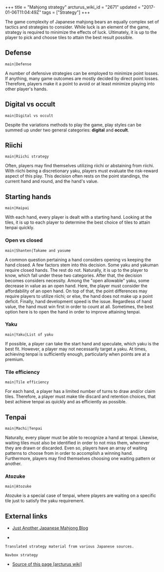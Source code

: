 +++
title = "Mahjong strategy"
arcturus_wiki_id = "2671"
updated = "2017-01-06T11:04:49Z"
tags = ["Strategy"]
+++

The game complexity of Japanese mahjong bears an equally complex set of tactics and strategies to
consider. While luck is an element of the game, strategy is required to minimize the effects of
luck. Ultimately, it is up to the player to pick and choose tiles to attain the best result
possible.

## Defense

`main|Defense`

A number of defensive strategies can be employed to minimize point losses. If anything, many game
outcomes are mostly decided by direct point losses. Therefore, players make it a point to avoid or
at least minimize playing into other player's hands.

## Digital vs occult

`main|Digital vs occult`

Despite the variations methods to play the game, play styles can be summed up under two general
categories: **digital** and **occult**.

## Riichi

`main|Riichi strategy`

Often, players may find themselves utilizing riichi or abstaining from riichi. With riichi being a
discretionary yaku, players must evaluate the risk-reward aspect of this play. This decision often
rests on the point standings, the current hand and round, and the hand's value.

## Starting hands

`main|Haipai`

With each hand, every player is dealt with a starting hand. Looking at the tiles, it is up to each
player to determine the best choice of tiles to attain tenpai quickly.

### Open vs closed

`main|Shanten|Takame and yasume`

A common question pertaining a hand considers opening vs keeping the hand closed. A few factors stem
into this decision. Some yaku and yakuman require closed hands. The rest do not. Naturally, it is up
to the player to know, which fall under these two categories. After that, the decision becomes
considers necessity. Among the "open allowable" yaku, some decrease in value as an open hand. Here,
the player must consider the affordability of an open hand. On top of that, the point differences
may require players to utilize riichi; or else, the hand does not make up a point deficit. Finally,
hand development speed is the issue. Regardless of hand value, the hand must win first in order to
count at all. Sometimes, the best option here is to open the hand in order to improve attaining
tenpai.

### Yaku

`main|Yaku|List of yaku`

If possible, a player can take the start hand and speculate, which yaku is the best fit. However, a
player may not necessarily target a yaku. At times, achieving tenpai is sufficiently enough,
particularly when points are at a premium.

### Tile efficiency

`main|Tile efficiency`

For each hand, a player has a limited number of turns to draw and/or claim tiles. Therefore, a
player must make tile discard and retention choices, that best achieve tenpai as quickly and as
efficiently as possible.

## Tenpai

`main|Machi|Tenpai`

Naturally, every player must be able to recognize a hand at tenpai. Likewise, waiting tiles must
also be identified in order to not miss them, whenever they are drawn or discarded. Even so, players
have an array of waiting patterns to choose from in order to accomplish a winning hand. Furthermore,
players may find themselves choosing one waiting pattern or another.

### Atozuke

`main|Atozuke`

Atozuke is a special case of tenpai, where players are waiting on a specific tile just to satisfy
the yaku requirement.

## External links

- [Just Another Japanese Mahjong Blog](http://justanotherjapanesemahjongblog.blogspot.com/)

<!-- end list -->

-

    Translated strategy material from various Japanese sources.

`Navbox strategy`

- [Source of this page [arcturus wiki]](http://arcturus.su/wiki/Mahjong_strategy)
